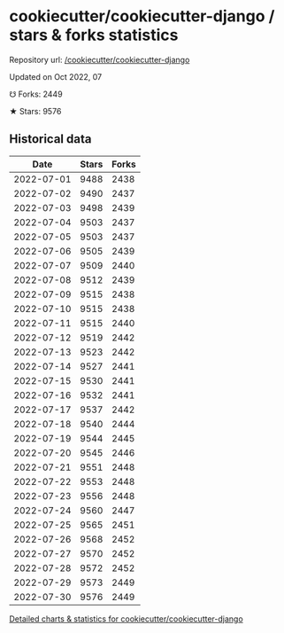 # cookiecutter/cookiecutter-django / stars & forks statistics

Repository url: [/cookiecutter/cookiecutter-django](https://github.com/cookiecutter/cookiecutter-django)

Updated on Oct 2022, 07

☋ Forks: 2449

★ Stars: 9576

## Historical data
| Date | Stars | Forks |
|------|-------|-------|
| 2022-07-01 | 9488 | 2438 | 
| 2022-07-02 | 9490 | 2437 | 
| 2022-07-03 | 9498 | 2439 | 
| 2022-07-04 | 9503 | 2437 | 
| 2022-07-05 | 9503 | 2437 | 
| 2022-07-06 | 9505 | 2439 | 
| 2022-07-07 | 9509 | 2440 | 
| 2022-07-08 | 9512 | 2439 | 
| 2022-07-09 | 9515 | 2438 | 
| 2022-07-10 | 9515 | 2438 | 
| 2022-07-11 | 9515 | 2440 | 
| 2022-07-12 | 9519 | 2442 | 
| 2022-07-13 | 9523 | 2442 | 
| 2022-07-14 | 9527 | 2441 | 
| 2022-07-15 | 9530 | 2441 | 
| 2022-07-16 | 9532 | 2441 | 
| 2022-07-17 | 9537 | 2442 | 
| 2022-07-18 | 9540 | 2444 | 
| 2022-07-19 | 9544 | 2445 | 
| 2022-07-20 | 9545 | 2446 | 
| 2022-07-21 | 9551 | 2448 | 
| 2022-07-22 | 9553 | 2448 | 
| 2022-07-23 | 9556 | 2448 | 
| 2022-07-24 | 9560 | 2447 | 
| 2022-07-25 | 9565 | 2451 | 
| 2022-07-26 | 9568 | 2452 | 
| 2022-07-27 | 9570 | 2452 | 
| 2022-07-28 | 9572 | 2452 | 
| 2022-07-29 | 9573 | 2449 | 
| 2022-07-30 | 9576 | 2449 | 


[Detailed charts & statistics for cookiecutter/cookiecutter-django](https://reviewgithub.com/rep/cookiecutter/cookiecutter-django)
